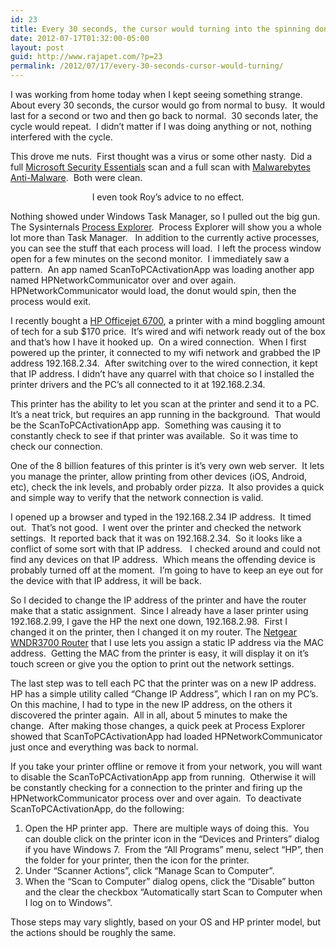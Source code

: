 ```yaml
---
id: 23
title: Every 30 seconds, the cursor would turning into the spinning donut of death
date: 2012-07-17T01:32:00-05:00
layout: post
guid: http://www.rajapet.com/?p=23
permalink: /2012/07/17/every-30-seconds-cursor-would-turning/
---
```

I was working from home today when I kept seeing something strange.  About every 30 seconds, the cursor would go from normal to busy.  It would last for a second or two and then go back to normal.  30 seconds later, the cycle would repeat.  I didn’t matter if I was doing anything or not, nothing interfered with the cycle.

This drove me nuts.  First thought was a virus or some other nasty.  Did a full [Microsoft Security Essentials](http://windows.microsoft.com/en-US/windows/products/security-essentials) scan and a full scan with [Malwarebytes Anti-Malware](http://www.malwarebytes.org/).  Both were clean. 

<p align="center">
  I even took Roy’s advice to no effect.
</p>

Nothing showed under Windows Task Manager, so I pulled out the big gun.  The Sysinternals [Process Explorer](http://technet.microsoft.com/en-us/sysinternals/bb896653.aspx "Process Explorer").  Process Explorer will show you a whole lot more than Task Manager.   In addition to the currently active processes, you can see the stuff that each process will load.  I left the process window open for a few minutes on the second monitor.  I immediately saw a pattern.  An app named ScanToPCActivationApp was loading another app named HPNetworkCommunicator over and over again.  HPNetworkCommunicator would load, the donut would spin, then the process would exit.

I recently bought a [HP Officejet 6700](http://www.amazon.com/gp/product/B006M1MSKG/ref=as_li_ss_tl?ie=UTF8&camp=1789&creative=390957&creativeASIN=B006M1MSKG&linkCode=as2&tag=christmillers-20), a printer with a mind boggling amount of tech for a sub $170 price.  It’s wired and wifi network ready out of the box and that’s how I have it hooked up.  On a wired connection.  When I first powered up the printer, it connected to my wifi network and grabbed the IP address 192.168.2.34.  After switching over to the wired connection, it kept that IP address. I didn’t have any quarrel with that choice so I installed the printer drivers and the PC’s all connected to it at 192.168.2.34.

This printer has the ability to let you scan at the printer and send it to a PC.  It’s a neat trick, but requires an app running in the background.  That would be the ScanToPCActivationApp app.  Something was causing it to constantly check to see if that printer was available.  So it was time to check our connection.

One of the 8 billion features of this printer is it’s very own web server.  It lets you manage the printer, allow printing from other devices (iOS, Android, etc), check the ink levels, and probably order pizza.  It also provides a quick and simple way to verify that the network connection is valid.

I opened up a browser and typed in the 192.168.2.34 IP address.  It timed out.  That’s not good.  I went over the printer and checked the network settings.  It reported back that it was on 192.168.2.34.  So it looks like a conflict of some sort with that IP address.   I checked around and could not find any devices on that IP address.  Which means the offending device is probably turned off at the moment.  I’m going to have to keep an eye out for the device with that IP address, it will be back.

So I decided to change the IP address of the printer and have the router make that a static assignment.  Since I already have a laser printer using 192.168.2.99, I gave the HP the next one down, 192.168.2.98.  First I changed it on the printer, then I changed it on my router. The [Netgear WNDR3700 Router](http://www.amazon.com/gp/product/B002HWRJY4/ref=as_li_ss_tl?ie=UTF8&camp=1789&creative=390957&creativeASIN=B002HWRJY4&linkCode=as2&tag=christmillers-20) that I use lets you assign a static IP address via the MAC address.  Getting the MAC from the printer is easy, it will display it on it’s touch screen or give you the option to print out the network settings.

The last step was to tell each PC that the printer was on a new IP address.  HP has a simple utility called “Change IP Address”, which I ran on my PC’s.  On this machine, I had to type in the new IP address, on the others it discovered the printer again.  All in all, about 5 minutes to make the change.  After making those changes, a quick peek at Process Explorer showed that ScanToPCActivationApp had loaded HPNetworkCommunicator just once and everything was back to normal.

If you take your printer offline or remove it from your network, you will want to disable the ScanToPCActivationApp app from running.  Otherwise it will be constantly checking for a connection to the printer and firing up the HPNetworkCommunicator process over and over again.  To deactivate ScanToPCActivationApp, do the following:

  1. Open the HP printer app.  There are multiple ways of doing this.  You can double click on the printer icon in the “Devices and Printers” dialog if you have Windows 7.  From the “All Programs” menu, select “HP”, then the folder for your printer, then the icon for the printer.
  2. Under “Scanner Actions”, click “Manage Scan to Computer”.
  3. When the “Scan to Computer” dialog opens, click the “Disable” button and the clear the checkbox “Automatically start Scan to Computer when I log on to Windows”.

Those steps may vary slightly, based on your OS and HP printer model, but the actions should be roughly the same.